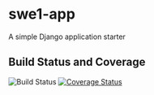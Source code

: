 # swe1-app

A simple Django application starter

## Build Status and Coverage

![Build Status](https://app.travis-ci.com/soniasusanto/swe1-app.svg?token=WJtjxLfBGECbRKomxGJe&branch=main)
[![Coverage Status](https://coveralls.io/repos/github/soniasusanto/swe1-app/badge.svg?branch=main)](https://coveralls.io/github/soniasusanto/swe1-app?branch=main)
